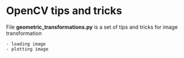 # OpenCV tips and tricks

File __geometric_transformations.py__ is a set of tips and tricks for image transformation

    - loading image
    - plotting image


